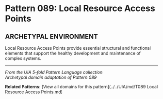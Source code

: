 # Pattern 089: Local Resource Access Points

## ARCHETYPAL ENVIRONMENT

Local Resource Access Points provide essential structural and functional elements that support the healthy development and maintenance of complex systems.

---

*From the UIA 5-fold Pattern Language collection*  
*Archetypal domain adaptation of Pattern 089*

**Related Patterns**: [View all domains for this pattern](../../UIA/md/T089 Local Resource Access Points.md)